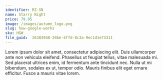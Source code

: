 ```yaml
---
identifier: RZ-SN
name: Starry Night
price: 79.95
image: /images/autumn_logo.png
slug: how-google-works
sku: HGW
file_guid: 	26383948-20be-4ffd-8c3a-9ec1d1e73311
---
```

Lorem ipsum dolor sit amet, consectetur adipiscing elit. Duis ullamcorper ante non vehicula eleifend.
Phasellus ut feugiat tellus, vitae malesuada mi. Sed placerat ultrices enim, id fermentum ante tincidunt nec.
Nulla ut mi bibendum, sodales ex ut, tempor odio. Mauris finibus elit eget ornare efficitur. Fusce a mauris vitae lorem.
